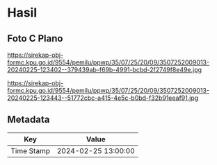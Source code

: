 # Hasil

## Foto C Plano

https://sirekap-obj-formc.kpu.go.id/9554/pemilu/ppwp/35/07/25/20/09/3507252009013-20240225-123402--379439ab-f69b-4991-bcbd-2f2749f8e49e.jpg

https://sirekap-obj-formc.kpu.go.id/9554/pemilu/ppwp/35/07/25/20/09/3507252009013-20240225-123443--51772cbc-a415-4e5c-b0bd-f32b91eeaf91.jpg


## Metadata

| Key        | Value               |
| ---------- | ------------------- |
| Time Stamp | 2024-02-25 13:00:00 |



